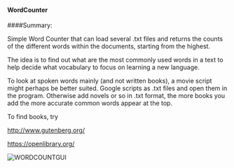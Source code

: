 
#### WordCounter


####Summary:

Simple Word Counter that can load several .txt files and returns the counts of the different words within the documents, starting from the highest.

The idea is to find out what are the most commonly used words in a text to help decide what vocabulary to focus on learning a new language.

To look at spoken words mainly (and not written books), a movie script might perhaps be better suited. Google scripts as .txt
files and open them in the program. Otherwise add novels or so in .txt format, the more books you add the more accurate common words appear at the top.


To find books, try

http://www.gutenberg.org/

https://openlibrary.org/











![WORDCOUNTGUI](http://i.imgur.com/wJpyrRi.jpg)
